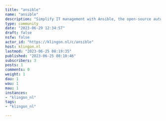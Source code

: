 ```yaml
---
title: "ansible" 
name: "ansible"
description: "Simplify IT management with Ansible, the open-source automation tool. From provisioning servers to deploying applications, Ansible streamlines complex tasks, reduces errors, and boosts productivity. Join the community for support and explore the official documentation to get started today!"
type: community
date: "2023-06-29 12:34:57"
draft: false
nsfw: false
actor_id: "https://klingon.nl/c/ansible"
host: klingon.nl
lastmod: "2023-06-25 08:19:35"
published: "2023-06-25 08:10:46"
subscribers: 3
posts: 1
comments: 0
weight: 1
dau: 1
wau: 1
mau: 1
instances:
- "klingon_nl"
tags: 
- "klingon_nl"

---
```

